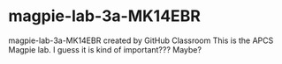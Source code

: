 # magpie-lab-3a-MK14EBR
magpie-lab-3a-MK14EBR created by GitHub Classroom
This is the APCS Magpie lab. 
I guess it is kind of important??? Maybe?


